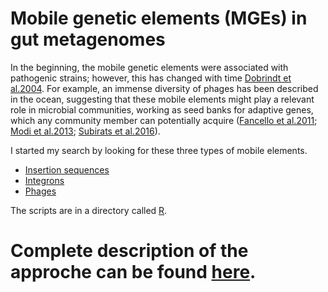 # Mobile genetic elements (MGEs) in gut metagenomes

In the beginning, the mobile genetic elements were associated with pathogenic strains; however, this has changed with time [Dobrindt et al.2004](https://pubmed.ncbi.nlm.nih.gov/15100694/). For example, an immense diversity of phages has been described in the ocean, suggesting that these mobile elements might play a relevant role in microbial communities, working as seed banks for adaptive genes, which any community member can potentially acquire ([Fancello et al.2011](https://pubmed.ncbi.nlm.nih.gov/21816767/); [Modi et al.2013](https://pubmed.ncbi.nlm.nih.gov/23748443/); [Subirats et al.2016](https://pubmed.ncbi.nlm.nih.gov/27312355/)).

I started my search by looking for these three types of mobile elements.

- [Insertion sequences](https://github.com/mirnavazquez/gut_microbiota/blob/main/Rmarkdown/2022_04_04-ISEScan-Searching_IS_elements.Rmd)
- [Integrons](https://github.com/mirnavazquez/gut_microbiota/blob/main/Rmarkdown/2022_04_04-IntegronFinder-Searching_integrons.Rmd)
- [Phages](https://github.com/mirnavazquez/gut_microbiota/blob/main/Rmarkdown/2022_04_04-PHASTER-Looking_for_phages.Rmd)

The scripts are in a directory called [R](https://github.com/mirnavazquez/gut_microbiota/tree/main/R).

# Complete description of the approche can be found [here](https://mirnavazquez.netlify.app/media/gut_microbiota#1).